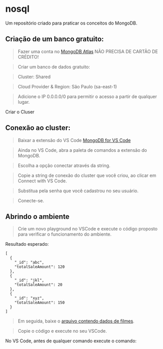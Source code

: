 # nosql
Um repositório criado para praticar os conceitos do MongoDB.

## Criação de um banco gratuito:

> Fazer uma conta no [MongoDB Atlas](https://www.mongodb.com/cloud/atlas/register) NÃO PRECISA DE CARTÃO DE CRÉDITO!

> Criar um banco de dados gratuito:

> Cluster: Shared

> Cloud Provider & Region: São Paulo (sa-east-1)

> Adicione o IP 0.0.0.0/0 para permitir o acesso a partir de qualquer lugar.

Criar o Cluser

## Conexão ao cluster:

> Baixar a extensão do VS Code [MongoDB for VS Code](https://marketplace.visualstudio.com/items?itemName=mongodb.mongodb-vscode)

> Ainda no VS Code, abra a paleta de comandos a extensão do MongoDB.

> Escolha a opção conectar através da string.

> Copie a string de conexão do cluster que você criou, ao clicar em Connect with VS Code.

> Substitua <password> pela senha que você cadastrou no seu usuário.

> Conecte-se.

## Abrindo o ambiente
> Crie um novo playground no VSCode e execute o código proposto para verificar o funcionamento do ambiente.

Resultado esperado:
```
[
  {
    "_id": "abc",
    "totalSaleAmount": 120
  },
  {
    "_id": "jkl",
    "totalSaleAmount": 20
  },
  {
    "_id": "xyz",
    "totalSaleAmount": 150
  }
]
```

> Em seguida, baixe o [arquivo contendo dados de filmes](https://github.com/rodrigofolha/nosql/blob/main/loadMovieDetailsDataset.js).

> Copie o código e execute no seu VSCode.

No VS Code, antes de qualquer comando execute o comando:
```use('video');
  ```
